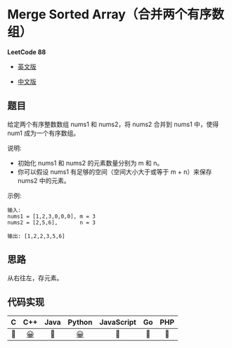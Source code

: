 # Merge Sorted Array（合并两个有序数组）

**LeetCode 88**

* [英文版](https://leetcode.com/problems/merge-sorted-array/)

* [中文版](https://leetcode-cn.com/problems/merge-sorted-array/)

## 题目

给定两个有序整数数组 nums1 和 nums2，将 nums2 合并到 nums1 中，使得 num1 成为一个有序数组。

说明:

* 初始化 nums1 和 nums2 的元素数量分别为 m 和 n。
* 你可以假设 nums1 有足够的空间（空间大小大于或等于 m + n）来保存 nums2 中的元素。

示例:

``` 
输入:
nums1 = [1,2,3,0,0,0], m = 3
nums2 = [2,5,6],       n = 3

输出: [1,2,2,3,5,6]
```

## 思路

从右往左，存元素。

## 代码实现

| C | C++ | Java | Python | JavaScript | Go | PHP |
| :--: | :--: | :--: | :--: | :--: | :--: | :--: |
| 🤔 | [😀](MergeSortedArray.cpp) | 🤔 | [😀](MergeSortedArray.py) | 🤔 | 🤔 | 🤔 |


